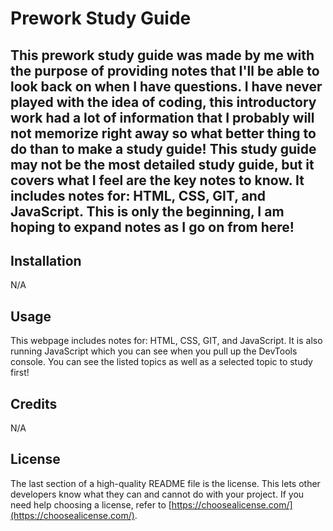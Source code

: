 # Prework Study Guide

## This prework study guide was made by me with the purpose of providing notes that I'll be able to look back on when I have questions. I have never played with the idea of coding, this introductory work had a lot of information that I probably will not memorize right away so what better thing to do than to make a study guide! This study guide may not be the most detailed study guide, but it covers what I feel are the key notes to know. It includes notes for: HTML, CSS, GIT, and JavaScript. This is only the beginning, I am hoping to expand notes as I go on from here!


## Installation

N/A

## Usage

This webpage includes notes for: HTML, CSS, GIT, and JavaScript. It is also running JavaScript which you can see when you pull up the DevTools console. You can see the listed topics as well as a selected topic to study first!

## Credits

N/A

## License

The last section of a high-quality README file is the license. This lets other developers know what they can and cannot do with your project. If you need help choosing a license, refer to [https://choosealicense.com/](https://choosealicense.com/).
